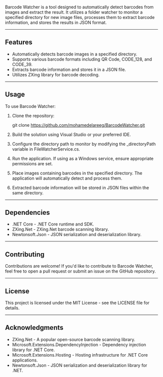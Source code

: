
Barcode Watcher is a tool designed to automatically detect barcodes from images
and extract the result. It utilizes a folder watcher to monitor a specified
directory for new image files, processes them to extract barcode information,
and stores the results in JSON format.

-------------------------------------------------------------------------------

Features
--------

- Automatically detects barcode images in a specified directory.
- Supports various barcode formats including QR Code, CODE_128, and CODE_39.
- Extracts barcode information and stores it in a JSON file.
- Utilizes ZXing library for barcode decoding.

-------------------------------------------------------------------------------

Usage
-----

To use Barcode Watcher:

1. Clone the repository:

   git clone https://github.com/mohamedelareeg/BarcodeWatcher.git

2. Build the solution using Visual Studio or your preferred IDE.

3. Configure the directory path to monitor by modifying the _directoryPath
   variable in FileWatcherService.cs.

4. Run the application. If using as a Windows service, ensure appropriate
   permissions are set.

5. Place images containing barcodes in the specified directory. The application
   will automatically detect and process them.

6. Extracted barcode information will be stored in JSON files within the same
   directory.

-------------------------------------------------------------------------------

Dependencies
------------

- .NET Core - .NET Core runtime and SDK.
- ZXing.Net - ZXing.Net barcode scanning library.
- Newtonsoft.Json - JSON serialization and deserialization library.

-------------------------------------------------------------------------------

Contributing
------------

Contributions are welcome! If you'd like to contribute to Barcode Watcher, feel
free to open a pull request or submit an issue on the GitHub repository.

-------------------------------------------------------------------------------

License
-------

This project is licensed under the MIT License - see the LICENSE file for
details.

-------------------------------------------------------------------------------

Acknowledgments
---------------

- ZXing.Net - A popular open-source barcode scanning library.
- Microsoft.Extensions.DependencyInjection - Dependency injection library for
  .NET Core.
- Microsoft.Extensions.Hosting - Hosting infrastructure for .NET Core
  applications.
- Newtonsoft.Json - JSON serialization and deserialization library for .NET.


